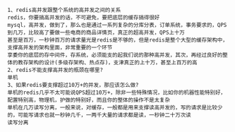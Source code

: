     
    1、redis高并发跟整个系统的高并发之间的关系
    redis，你要搞高并发的话，不可避免，要把底层的缓存搞得很好
    mysql，高并发，做到了，那么也是通过一系列复杂的分库分表，订单系统，事务要求的，QPS到几万，比较高了要做一些电商的商品详情页，真正的超高并发，QPS上十万
    甚至是百万，一秒钟百万的请求量光是redis是不够的，但是redis是整个大型的缓存架构中，支撑高并发的架构里面，非常重要的一个环节
    享委你的底层的存中间件，存系统，必须能支的起我们说的那种高并发，其次，再经过良好的整体的教存架构的设计(多级存架构、热点存)，支津真正的上十万，甚至上百万的高
    2、redis不能支撑高并发的瓶颈在哪里?
    单机
    3、如果redis要支撑超过10万+的并发，那应该怎么做?
    单机的redis几乎不太可能说QPS超过10万+，除非一些特殊情况，比如你的机器性能特别好，配置特别高，物理机，护做的特别好，而且你的整体的操作不是太复杂
    单机在几万读写分离，一般来说，对缓存，一般都是用来支撑读高并发的，写的请求是比较少的，可能写请求也就一秒钟几千，一两千大量的请求都是读，一秒钟二十万次读
    读写分离